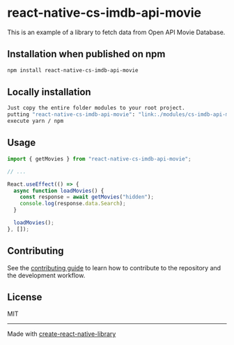 # react-native-cs-imdb-api-movie

This is an example of a library to fetch data from Open API Movie Database.

## Installation when published on npm

```sh
npm install react-native-cs-imdb-api-movie
```

## Locally installation

```sh
Just copy the entire folder modules to your root project.
putting "react-native-cs-imdb-api-movie": "link:./modules/cs-imdb-api-movie" on package.json dependencies
execute yarn / npm
```

## Usage

```js
import { getMovies } from "react-native-cs-imdb-api-movie";

// ...

React.useEffect(() => {
  async function loadMovies() {
    const response = await getMovies("hidden");
    console.log(response.data.Search);
  }

  loadMovies();
}, []);
```

## Contributing

See the [contributing guide](CONTRIBUTING.md) to learn how to contribute to the repository and the development workflow.

## License

MIT

---

Made with [create-react-native-library](https://github.com/callstack/react-native-builder-bob)
